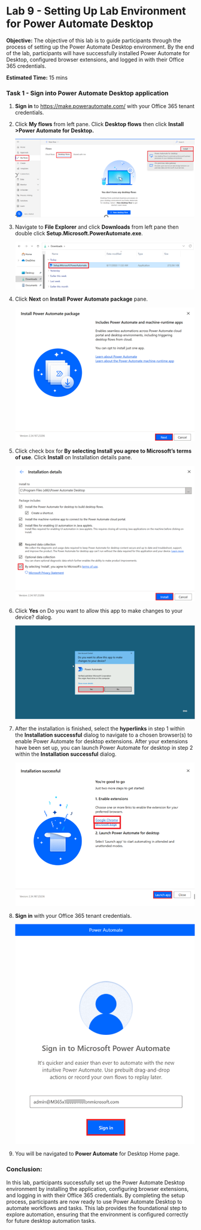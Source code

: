 # Lab 9 - Setting Up Lab Environment for Power Automate Desktop 

**Objective:** The objective of this lab is to guide participants
through the process of setting up the Power Automate Desktop
environment. By the end of the lab, participants will have successfully
installed Power Automate for Desktop, configured browser extensions, and
logged in with their Office 365 credentials.

**Estimated Time:** 15 mins

### Task 1 - Sign into Power Automate Desktop application

1.  **Sign in** to <https://make.powerautomate.com/> with your Office
    365 tenant credentials.

2.  Click **My flows** from left pane. Click **Desktop flows** then
    click **Install \>Power Automate for Desktop.**

    ![](./media/image1.png)

3.  Navigate to **File Explorer** and click **Downloads** from left pane
    then double click **Setup.Microsoft.PowerAutomate.exe**.

    ![](./media/image2.png)


4.  Click **Next** on **Install Power Automate package** pane.

    ![](./media/image3.png)


5.  Click check box for **By selecting Install you agree to Microsoft’s
    terms of use**. Click **Install** on Installation details pane.

    ![](./media/image4.png)


6.  Click **Yes** on Do you want to allow this app to make changes to
    your device? dialog.

    ![](./media/image5.png)


7.  After the installation is finished, select the **hyperlinks** in
    step 1 within the **Installation successful** dialog to navigate to
    a chosen browser(s) to enable Power Automate for desktop extensions.
    After your extensions have been set up, you can launch Power
    Automate for desktop in step 2 within the **Installation
    successful** dialog.

    ![](./media/image6.png)


8.  **Sign in** with your Office 365 tenant credentials.

    ![](./media/image7.png)


9.  You will be navigated to **Power Automate** for Desktop Home page.

### Conclusion:

In this lab, participants successfully set up the Power
Automate Desktop environment by installing the application, configuring
browser extensions, and logging in with their Office 365 credentials. By
completing the setup process, participants are now ready to use Power
Automate Desktop to automate workflows and tasks. This lab provides the
foundational step to explore automation, ensuring that the environment
is configured correctly for future desktop automation tasks.
